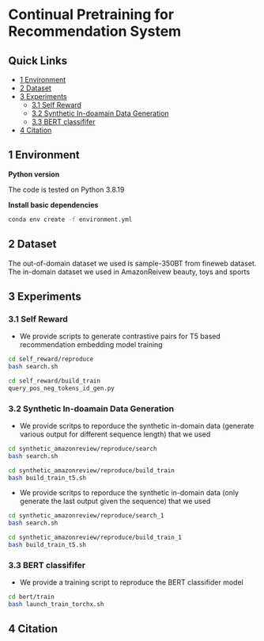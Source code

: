 # Continual Pretraining for Recommendation System


## Quick Links

- [1 Environment](#1-environment)
- [2 Dataset](#2-dataset)
- [3 Experiments](#3-experiments)
  - [3.1 Self Reward](#31-Self-Reward)
  - [3.2 Synthetic In-doamain Data Generation](#32-Synthetic-In-doamain-Data-Generation)
  - [3.3 BERT classififer](#33-BERT-classififer)
- [4 Citation](#4-citation)

## 1 Environment

**Python version**

The code is tested on Python 3.8.19

**Install basic dependencies**

```bash
conda env create -f environment.yml 
```

## 2 Dataset
The out-of-domain dataset we used is sample-350BT from fineweb dataset. The in-domain dataset we used in AmazonReivew beauty, toys and sports

## 3 Experiments


### 3.1 Self Reward

- We provide scripts to generate contrastive pairs for T5 based recommendation embedding model training

```bash
cd self_reward/reproduce
bash search.sh

cd self_reward/build_train
query_pos_neg_tokens_id_gen.py
```


### 3.2 Synthetic In-doamain Data Generation

- We provide scritps to reporduce the synthetic in-domain data (generate various output for different sequence length) that we used

```bash
cd synthetic_amazonreview/reproduce/search
bash search.sh

cd synthetic_amazonreview/reproduce/build_train
bash build_train_t5.sh

```

- We provide scritps to reporduce the synthetic in-domain data (only generate the last output given the sequence) that we used

```bash
cd synthetic_amazonreview/reproduce/search_1
bash search.sh

cd synthetic_amazonreview/reproduce/build_train_1
bash build_train_t5.sh
```


### 3.3 BERT classififer

- We provide a training script to reproduce the BERT classifider model

```bash
cd bert/train
bash launch_train_torchx.sh

```

## 4 Citation

